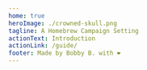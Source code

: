 ```yaml
---
home: true
heroImage: ./crowned-skull.png
tagline: A Homebrew Campaign Setting
actionText: Introduction
actionLink: /guide/
footer: Made by Bobby B. with ❤️
---
```

